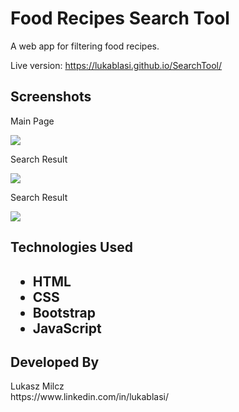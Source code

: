 <h1>Food Recipes Search Tool</h1>
A web app for filtering food recipes.

Live version: 
https://lukablasi.github.io/SearchTool/

<h2>Screenshots</h2>
Main Page

![](https://github.com/lukablasi/SearchTool/blob/master/screenshots/mainpage.PNG)

Search Result

![](https://github.com/lukablasi/SearchTool/blob/master/screenshots/firstsearch.PNG)

Search Result

![](https://github.com/lukablasi/SearchTool/blob/master/screenshots/secondsearch.PNG)


<h2>Technologies Used<h2/>
  <ul>
    <li>HTML</li>
    <li>CSS</li>
    <li>Bootstrap</li>
    <li>JavaScript</li>
  </ul>
  
  <h2>Developed By</h2>
  Lukasz Milcz
  <br>
  https://www.linkedin.com/in/lukablasi/
